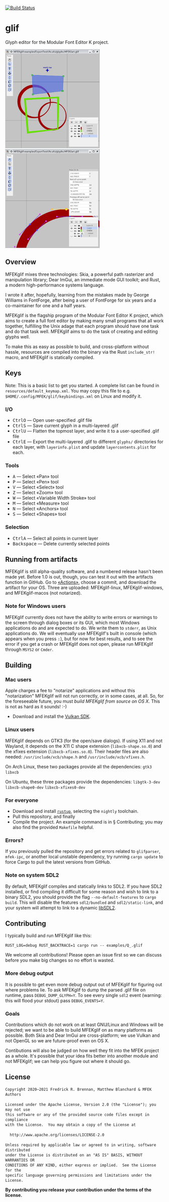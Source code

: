 [![Build Status](https://img.shields.io/github/workflow/status/MFEK/glif/Rust?label=Rust&logo=Rust)](https://github.com/MFEK/glif/actions?workflow=Rust)

# glif

Glyph editor for the Modular Font Editor K project.

<img src="https://raw.githubusercontent.com/MFEK/glif/master/doc/screenshot.png" width="300"><img src="https://raw.githubusercontent.com/MFEK/glif/master/doc/screenshot2.png" width="300">

## Overview

MFEKglif mixes three technologies: Skia, a powerful path rasterizer and manipulation library; Dear ImGui, an immediate mode GUI toolkit; and Rust, a modern high-performance systems language.

I wrote it after, hopefully, learning from the mistakes made by George Williams in FontForge, after being a user of FontForge for six years and a co-maintainer for one and a half years.

MFEKglif is the flagship program of the Modular Font Editor K project, which aims to create a full font editor by making many small programs that all work together, fulfilling the Unix adage that each program should have one task and do that task well. MFEKglif aims to do the task of creating and editing glyphs well.

To make this as easy as possible to build, and cross-platform without hassle, resources are compiled into the binary via the Rust `include_str!` macro, and MFEKglif is statically compiled.

## Keys

Note: This is a basic list to get you started. A complete list can be found in `resources/default_keymap.xml`. You may copy this file to e.g. `$HOME/.config/MFEK/glif/keybindings.xml` on Linux and modify it.

### I/O
* <kbd>Ctrl</kbd><kbd>O</kbd> &mdash; Open user-specified .glif file
* <kbd>Ctrl</kbd><kbd>S</kbd> &mdash; Save current glyph in a multi-layered .glif
* <kbd>Ctrl</kbd><kbd>U</kbd> &mdash; Flatten the topmost layer, and write it to a user-specified .glif file
* <kbd>Ctrl</kbd><kbd>E</kbd> &mdash; Export the multi-layered .glif to different `glyphs/` directories for each layer, with `layerinfo.plist` and update `layercontents.plist` for each.

### Tools
* <kbd>A</kbd> &mdash; Select &laquo;Pan&raquo; tool
* <kbd>P</kbd> &mdash; Select &laquo;Pen&raquo; tool
* <kbd>V</kbd> &mdash; Select &laquo;Select&raquo; tool
* <kbd>Z</kbd> &mdash; Select &laquo;Zoom&raquo; tool
* <kbd>W</kbd> &mdash; Select &laquo;Variable Width Stroke&raquo; tool
* <kbd>M</kbd> &mdash; Select &laquo;Measure&raquo; tool
* <kbd>N</kbd> &mdash; Select &laquo;Anchors&raquo; tool
* <kbd>S</kbd> &mdash; Select &laquo;Shapes&raquo; tool

### Selection
* <kbd>Ctrl</kbd><kbd>A</kbd> &mdash; Select all points in current layer
* <kbd>Backspace</kbd> &mdash; Delete currently selected points

## Running from artifacts

MFEKglif is still alpha-quality software, and a numbered release hasn't been made yet. Before 1.0 is out, though, you can test it out with the artifacts function in GitHub. Go to [«Actions»](https://github.com/MFEK/glif/actions), choose a commit, and download the artifact for your OS. Three are uploaded: MFEKglif-linux, MFEKglif-windows, and MFEKglif-macos (not notarized).

### Note for Windows users

MFEKglif currently does not have the ability to write errors or warnings to the screen through dialog boxes or its GUI, which most Windows applications do and are expected to do. We write them to `stderr`, as Unix applications do. We will eventually use MFEKglif's built in console (which appears when you press <kbd>:</kbd>), but for now for best results, and to see the error if you get a crash or MFEKglif does not open, please run MFEKglif through `MSYS2` or `Cmder`.

## Building

### Mac users

Apple charges a fee to "notarize" applications and without this "notarization" MFEKglif will not run correctly, or in some cases, at all. So, for the foreseeable future, you must _build MFEKglif from source on OS X_. This is not as hard as it sounds! :-)

* Download and install the [Vulkan SDK](https://vulkan.lunarg.com/).

### Linux users

MFEKglif depends on GTK3 (for the open/save dialogs). If using X11 and not Wayland, it depends on the X11 C shape extension (`libxcb-shape.so.0`) and the xfixes extension (`libxcb-xfixes.so.0`). Their header files are also needed: `/usr/include/xcb/shape.h` and `/usr/include/xcb/xfixes.h`.

On Arch Linux, these two packages provide all the dependencies: `gtk3` `libxcb`

On Ubuntu, these three packages provide the dependencies: `libgtk-3-dev` `libxcb-shape0-dev` `libxcb-xfixes0-dev`

### For everyone

* Download and install [`rustup`](https://rustup.rs/), selecting the `nightly` toolchain.
* Pull this repository, and finally
* Compile the project. An example command is in § Contributing; you may also find the provided `Makefile` helpful.

### Errors?

If you previously pulled the repository and get errors related to `glifparser`, `mfek-ipc`, or another local unstable dependency, try running `cargo update` to force Cargo to pull the latest versions from GitHub.

### Note on system SDL2

By default, MFEKglif compiles and statically links to SDL2. If you have SDL2 installed, or find compiling it difficult for some reason and wish to link to a binary SDL2, you should provide the flag `--no-default-features` to `cargo build`. This will disable the features `sdl2/bundled` and `sdl2/static-link`, and your system will attempt to link to a dynamic [libSDL2](https://www.libsdl.org/).

## Contributing

I typically build and run MFEKglif like this:

```
RUST_LOG=debug RUST_BACKTRACE=1 cargo run -- examples/Q_.glif
```

We welcome all contributions! Please open an issue first so we can discuss before you make big changes so no effort is wasted.

### More debug output

It is possible to get even more debug output out of MFEKglif for figuring out where problems lie. To ask MFEKglif to dump the parsed .glif file on runtime, pass `DEBUG_DUMP_GLYPH=Y`. To see every single `sdl2` event (warning: this will flood your stdout) pass `DEBUG_EVENTS=Y`.

### Goals

Contributions which do not work on at least GNU/Linux and Windows will be rejected; we want to be able to build MFEKglif on as many platforms as possible. Both Skia and Dear ImGui are cross-platform; we use Vulkan and not OpenGL so we are future-proof even on OS X.

Contibutions will also be judged on how well they fit into the MFEK project as a whole. It's possible that your idea fits better into another module and not MFEKglif; we can help you figure out where it should go.

## License

```
Copyright 2020–2021 Fredrick R. Brennan, Matthew Blanchard & MFEK Authors

Licensed under the Apache License, Version 2.0 (the "License"); you may not use
this software or any of the provided source code files except in compliance
with the License.  You may obtain a copy of the License at

  http://www.apache.org/licenses/LICENSE-2.0

Unless required by applicable law or agreed to in writing, software distributed
under the License is distributed on an "AS IS" BASIS, WITHOUT WARRANTIES OR
CONDITIONS OF ANY KIND, either express or implied.  See the License for the
specific language governing permissions and limitations under the License.
```

**By contributing you release your contribution under the terms of the license.**
